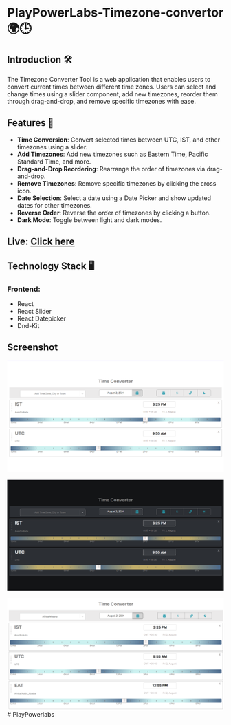 # PlayPowerLabs-Timezone-convertor 🌍🕒

## Introduction 🛠️
The Timezone Converter Tool is a web application that enables users to convert current times between different time zones. Users can select and change times using a slider component, add new timezones, reorder them through drag-and-drop, and remove specific timezones with ease.

## Features 🌟
- **Time Conversion**: Convert selected times between UTC, IST, and other timezones using a slider.
- **Add Timezones**: Add new timezones such as Eastern Time, Pacific Standard Time, and more.
- **Drag-and-Drop Reordering**: Rearrange the order of timezones via drag-and-drop.
- **Remove Timezones**: Remove specific timezones by clicking the cross icon.
- **Date Selection**: Select a date using a Date Picker and show updated dates for other timezones.
- **Reverse Order**: Reverse the order of timezones by clicking a button.
- **Dark Mode**: Toggle between light and dark modes.

## Live: [Click here](https://time-converter-wi41.vercel.app/)

## Technology Stack 🖥️
### Frontend:
- React
- React Slider
- React Datepicker
- Dnd-Kit

## Screenshot
![alt text](<src/assets/screen-2.png>)

![alt text](<src/assets/screen-3.png>)

![alt text](<src/assets/screen-1.png>)
#   P l a y P o w e r l a b s 
 
 